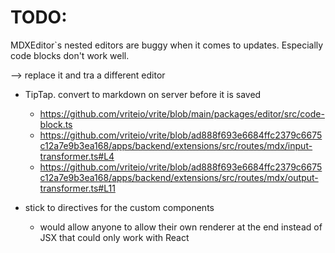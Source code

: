 # TODO:
MDXEditor`s nested editors are buggy when it comes to updates. Especially code blocks don't work well.

--> replace it and tra a different editor
  - TipTap. convert to markdown on server before it is saved
    - https://github.com/vriteio/vrite/blob/main/packages/editor/src/code-block.ts
    - https://github.com/vriteio/vrite/blob/ad888f693e6684ffc2379c6675c12a7e9b3ea168/apps/backend/extensions/src/routes/mdx/input-transformer.ts#L4
    - https://github.com/vriteio/vrite/blob/ad888f693e6684ffc2379c6675c12a7e9b3ea168/apps/backend/extensions/src/routes/mdx/output-transformer.ts#L11

- stick to directives for the custom components
  - would allow anyone to allow their own renderer at the end instead of JSX that could only work with React